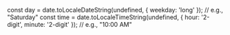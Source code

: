 const day = date.toLocaleDateString(undefined, { weekday: 'long' }); // e.g., "Saturday"
const time = date.toLocaleTimeString(undefined, { hour: '2-digit', minute: '2-digit' }); // e.g., "10:00 AM"